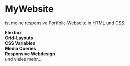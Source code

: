 # MyWebsite

ist meine responsive Portfolio-Webseite in HTML und CSS.

**Flexbox**   
**Grid-Layouts**   
**CSS Variablen**  
**Media Queries**  
**Responsive Webdesign**  
und vieles mehr...
